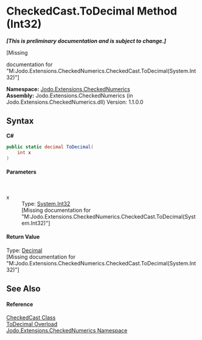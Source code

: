 # CheckedCast.ToDecimal Method (Int32)
 _**\[This is preliminary documentation and is subject to change.\]**_

\[Missing <summary> documentation for "M:Jodo.Extensions.CheckedNumerics.CheckedCast.ToDecimal(System.Int32)"\]

**Namespace:**&nbsp;<a href="N_Jodo_Extensions_CheckedNumerics">Jodo.Extensions.CheckedNumerics</a><br />**Assembly:**&nbsp;Jodo.Extensions.CheckedNumerics (in Jodo.Extensions.CheckedNumerics.dll) Version: 1.1.0.0

## Syntax

**C#**<br />
``` C#
public static decimal ToDecimal(
	int x
)
```


#### Parameters
&nbsp;<dl><dt>x</dt><dd>Type: <a href="https://docs.microsoft.com/dotnet/api/system.int32" target="_blank" rel="noopener noreferrer">System.Int32</a><br />\[Missing <param name="x"/> documentation for "M:Jodo.Extensions.CheckedNumerics.CheckedCast.ToDecimal(System.Int32)"\]</dd></dl>

#### Return Value
Type: <a href="https://docs.microsoft.com/dotnet/api/system.decimal" target="_blank" rel="noopener noreferrer">Decimal</a><br />\[Missing <returns> documentation for "M:Jodo.Extensions.CheckedNumerics.CheckedCast.ToDecimal(System.Int32)"\]

## See Also


#### Reference
<a href="T_Jodo_Extensions_CheckedNumerics_CheckedCast">CheckedCast Class</a><br /><a href="Overload_Jodo_Extensions_CheckedNumerics_CheckedCast_ToDecimal">ToDecimal Overload</a><br /><a href="N_Jodo_Extensions_CheckedNumerics">Jodo.Extensions.CheckedNumerics Namespace</a><br />